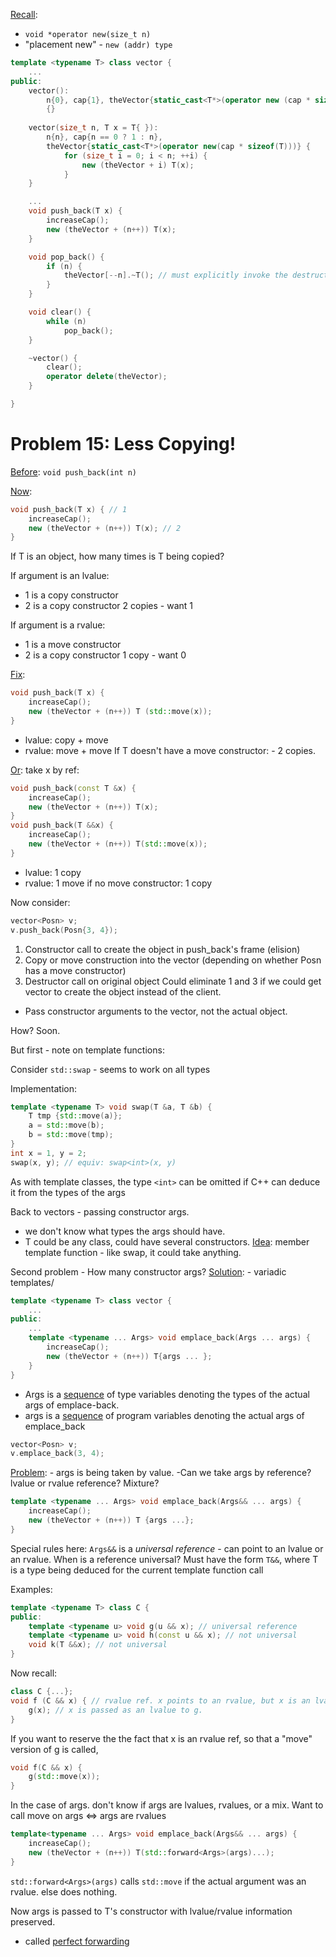 <u>Recall</u>:
- `void *operator new(size_t n)`
- "placement new" - `new (addr) type`

```c++
template <typename T> class vector {
	...
public:
	vector(): 
		n{0}, cap{1}, theVector{static_cast<T*>(operator new (cap * sizeof(T)))}
		{}
	
	vector(size_t n, T x = T{ }): 
		n{n}, cap{n == 0 ? 1 : n}, 
		theVector{static_cast<T*>(operator new(cap * sizeof(T)))} {
			for (size_t i = 0; i < n; ++i) {
				new (theVector + i) T(x);
			}
	}

	...
	void push_back(T x) {
		increaseCap();
		new (theVector + (n++)) T(x);
	}

	void pop_back() {
		if (n) {
			theVector[--n].~T(); // must explicitly invoke the destructor
		}
	}

	void clear() {
		while (n)
			pop_back();
	}

	~vector() {
		clear();
		operator delete(theVector);
	}

}
```





# Problem 15: Less Copying!

<u>Before</u>: `void push_back(int n)`

<u>Now</u>: 
```c++
void push_back(T x) { // 1
	increaseCap();
	new (theVector + (n++)) T(x); // 2
}
```
If T is an object, how many times is T being copied?

If argument is an lvalue:
- 1 is a copy constructor
- 2 is a copy constructor
2 copies - want 1

If argument is a rvalue:
- 1 is a move constructor
- 2 is a copy constructor
1 copy - want 0


<u>Fix</u>:
```c++
void push_back(T x) {
	increaseCap();
	new (theVector + (n++)) T (std::move(x));
}
```
- lvalue: copy + move
- rvalue: move + move
If T doesn't have a move constructor: - 2 copies.

<u>Or</u>:
take x by ref:
```c++
void push_back(const T &x) {
	increaseCap();
	new (theVector + (n++)) T(x);
}
void push_back(T &&x) {
	increaseCap();
	new (theVector + (n++)) T(std::move(x));
}
```
- lvalue: 1 copy
- rvalue: 1 move
if no move constructor: 1 copy


Now consider:
```c++
vector<Posn> v;
v.push_back(Posn{3, 4});
```
1. Constructor call to create the object in push_back's frame (elision)
2. Copy or move construction into the vector (depending on whether Posn has a move constructor)
3. Destructor call on original object
Could eliminate 1 and 3 if we could get vector to create the object instead of the client.
- Pass constructor arguments to the vector, not the actual object.

How? Soon.

But first - note on template functions:

Consider `std::swap` - seems to work on all types

Implementation:
```c++
template <typename T> void swap(T &a, T &b) {
	T tmp {std::move(a)};
	a = std::move(b);
	b = std::move(tmp);
}
int x = 1, y = 2;
swap(x, y); // equiv: swap<int>(x, y)
```
As with template classes, the type `<int>` can be omitted if C++ can deduce it from the types of the args


Back to vectors - passing constructor args.
- we don't know what types the args should have.
- T could be any class, could have several constructors.
<u>Idea</u>: member template function - like swap, it could take anything.

Second problem - How many constructor args?
<u>Solution</u>: - variadic templates/
```c++
template <typename T> class vector {
	...
public:
	...
	template <typename ... Args> void emplace_back(Args ... args) {
		increaseCap();
		new (theVector + (n++)) T{args ... };
	}
}
```
- Args is a <u>sequence</u> of type variables denoting the types of the actual args of emplace-back.
- args is a <u>sequence</u> of program variables denoting the actual args of emplace_back
```c++
vector<Posn> v;
v.emplace_back(3, 4);
```

<u>Problem</u>: - args is being taken by value.
-Can we take args by reference? lvalue or rvalue reference? Mixture?

```c++
template <typename ... Args> void emplace_back(Args&& ... args) {
	increaseCap();
	new (theVector + (n++)) T {args ...};
}
```
Special rules here: `Args&&` is a *universal reference* - can point to an lvalue or an rvalue.
When is a reference universal? Must have the form `T&&`, where T is a type being deduced for the current template function call

Examples:
```c++
template <typename T> class C {
public:
	template <typename u> void g(u && x); // universal reference
	template <typename u> void h(const u && x); // not universal
	void k(T &&x); // not universal
}
```

Now recall:
```c++
class C {...};
void f (C && x) { // rvalue ref. x points to an rvalue, but x is an lvalue
	g(x); // x is passed as an lvalue to g.
}
```
If you want to reserve the the fact that x is an rvalue ref, so that a "move" version of g is called,
```c++
void f(C && x) {
	g(std::move(x));
}
```
In the case of args. don't know if args are lvalues, rvalues, or a mix.
Want to call move on args <=> args are rvalues

```c++
template<typename ... Args> void emplace_back(Args&& ... args) {
	increaseCap();
	new (theVector + (n++)) T(std::forward<Args>(args)...);
}
```
`std::forward<Args>(args)` calls `std::move` if the actual argument was an rvalue.
else does nothing.

Now args is passed to T's constructor with lvalue/rvalue information preserved.
- called <u>perfect forwarding</u>